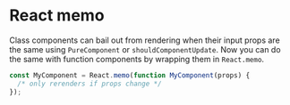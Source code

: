 # React memo
Class components can bail out from rendering when their input props are the same using `PureComponent` or `shouldComponentUpdate`. Now you can do the same with function components by wrapping them in `React.memo`.

```js
const MyComponent = React.memo(function MyComponent(props) {
  /* only rerenders if props change */
});
```
